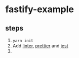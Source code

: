 # fastify-example

## steps
1. `yarn init`
2. Add [linter](https://github.com/typescript-eslint/typescript-eslint/blob/master/docs/getting-started/linting/README.md), [prettier](https://github.com/prettier/eslint-config-prettier#installation) and [jest](https://github.com/jest-community/eslint-plugin-jest#installation)
3. 